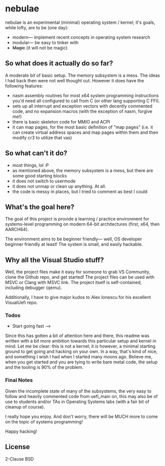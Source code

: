 # nebulae

nebulae is an experimental (minimal) operating system / kernel; it's goals, while lofty, are to be (one day):

  - modern&mdash; implement recent concepts in operating system research
  - modular&mdash; be easy to tinker with
  - ~~Magic~~ (it will not be magic)

## So what does it actually do so far?

A moderate bit of basic setup.  The memory subsystem is a mess.  The ideas I had back then were not well thought out.  However it does have the following features:

  - nasm assembly routines for most x64 system programming instructions you'd need all configured to call from C (or other lang supporting C FFI).
  - sets up all interrupt and exception vectors with decently commented code, and no expansion macros (with the exception of nasm, forgive me!)
  - there is basic skeleton code for MMIO and ACPI
  - it can map pages, for the most basic definition of "map pages" (i.e. it can create virtual address spaces and map pages within them and then modify cr3 to utilize that vas)
  
## So what can't it do?

  - most things, lol :P
  - as mentioned above, the memory subsystem is a mess, but there are some good starting blocks
  - it does not switch to usermode
  - it does not unmap or clean up anything.  At all.
  - the code is messy in places, but I tried to comment as best I could

## What's the goal here?

The goal of this project is provide a learning / practice environment for systems-level programming on modern 64-bit architectures (first, x64, then AARCH64).

The environment aims to be beginner friendly&mdash; well, OS developer beginner friendly at least! The system is small, and easily hackable.

## Why all the Visual Studio stuff?

Well, the project files make it easy for someone to grab VS Community, clone the Github repo, and get started!  The project files can be used with MSVC or Clang with MSVC link.  The project itself is self-contained, including debugger (qemu).

Additionally, I have to give major kudos to Alex Ionescu for his excellent VisualUefi repo. 
 
### Todos

 - Start going fast -->
 
Since this has gotten a bit of attention here and there, this readme was written with a bit more ambition towards this particular setup and kernel in mind.  Let me be clear: this is not a kernel;  it *is* however, a minimal starting ground to get going and hacking on your own.  In a way, that's kind of nice, and something I wish I had when I started many moons ago. Believe me, when you get started and you are tying to write bare metal code, the setup and the tooling is 90% of the problem.

### Final Notes

Given the incomplete state of many of the subsystems, the very easy to follow and heavily commented code from uefi_main on, this may also be of use to students and/or TAs in Operating Systems labs (with a fair bit of cleanup of course).

I really hope you enjoy.  And don't worry, there will be MUCH more to come on the topic of systems programming!
 
Happy hacking!

License
----

2-Clause BSD
